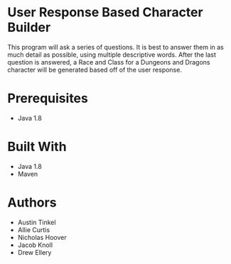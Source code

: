 # User Response Based Character Builder
This program will ask a series of questions. It is best to answer them in as much detail as possible, using multiple descriptive words.
After the last question is answered, a Race and Class for a Dungeons and Dragons character will be generated based off of the user response.

# Prerequisites
  - Java 1.8

# Built With
  - Java 1.8
  - Maven

# Authors
  - Austin Tinkel
  - Allie Curtis
  - Nicholas Hoover
  - Jacob Knoll
  - Drew Ellery
